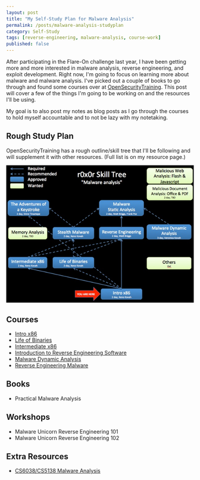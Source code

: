 ```yaml
---
layout: post
title: "My Self-Study Plan for Malware Analysis"
permalink: /posts/malware-analysis-studyplan
category: Self-Study
tags: [reverse-engineering, malware-analysis, course-work]
published: false
---
```


After participating in the Flare-On challenge last year, I have been getting more and more interested in malware analysis, reverse engineering, and exploit development. Right now, I'm going to focus on learning more about malware and malware analysis. I've picked out a couple of books to go through and found some courses over at [OpenSecurityTraining](http://www.opensecuritytraining.info/Training.html). This post will cover a few of the things I'm going to be working on and the resources I'll be using.

My goal is to also post my notes as blog posts as I go through the courses to hold myself accountable and to not be lazy with my notetaking.

## Rough Study Plan

OpenSecurityTraining has a rough outline/skill tree that I'll be following and will supplement it with other resources. (Full list is on my resource page.)

![Malware-Analysis-Studyplan](/assets/blog_posts/malware-analysis-studyplan.jpg)

## Courses

- [Intro x86](http://www.opensecuritytraining.info/IntroX86.html)
- [Life of Binaries](http://www.opensecuritytraining.info/LifeOfBinaries.html)
- [Intermediate x86](http://www.opensecuritytraining.info/IntermediateX86.html)
- [Introduction to Reverse Engineering Software](http://www.opensecuritytraining.info/IntroductionToReverseEngineering.html)
- [Malware Dynamic Analysis](http://www.opensecuritytraining.info/MalwareDynamicAnalysis.html)
- [Reverse Engineering Malware](http://www.opensecuritytraining.info/ReverseEngineeringMalware.html)

## Books

- Practical Malware Analysis

## Workshops

- Malware Unicorn Reverse Engineering 101
- Malware Unicorn Reverse Engineering 102

## Extra Resources

- [CS6038/CS5138 Malware Analysis](https://class.malware.re/)